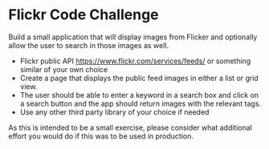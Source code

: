 # Flickr Code Challenge

Build a small application that will display images from Flicker and optionally allow the user to search in those images as well.

- Flickr public API https://www.flickr.com/services/feeds/ or something similar of your own choice
- Create a page that displays the public feed images in either a list or grid view.
- The user should be able to enter a keyword in a search box and click on a search button and the app should return images with the relevant tags.
- Use any other third party library of your choice if needed

As this is intended to be a small exercise, please consider what additional effort you would do if this was to be used in production.